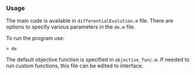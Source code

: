 ### Usage
The main code is available in `differentialEvolution.m` file. There are options to specify various parameters in the `de.m` file. 

To run the program use:
```
> de
```

The default objective function is specified in `objective_func.m`. If needed to run custom functions, this file can be edited to interface.
